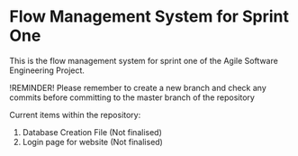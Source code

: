 # Flow Management System for Sprint One
This is the flow management system for sprint one of the Agile Software Engineering Project.

!REMINDER!
Please remember to create a new branch and check any commits before committing to the master branch of the repository

Current items within the repository:
1) Database Creation File (Not finalised)
2) Login page for website (Not finalised)
